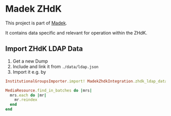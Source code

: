 Madek ZHdK 
==========

This project is part of [Madek](https://github.com/zhdk/madek).

It contains data specific and relevant for operation within the ZHdK.  


Import ZHdK LDAP Data
---------------------

1. Get a new Dump
2. Include and link it from `./data/ldap.json`
3. Import it e.g. by 

```ruby
InstitutionalGroupsImporter.import! MadekZhdkIntegration.zhdk_ldap_data

MediaResource.find_in_batches do |mrs|
  mrs.each do |mr|
    mr.reindex
  end
end
```

